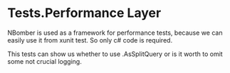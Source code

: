 # Tests.Performance Layer

NBomber is used as a framework for performance tests, because we can easily use it from xunit test. So only c# code is required. 

This tests can show us whether to use .AsSplitQuery or is it worth to omit some not crucial logging.